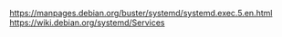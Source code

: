https://manpages.debian.org/buster/systemd/systemd.exec.5.en.html
<br />
https://wiki.debian.org/systemd/Services
<br />

